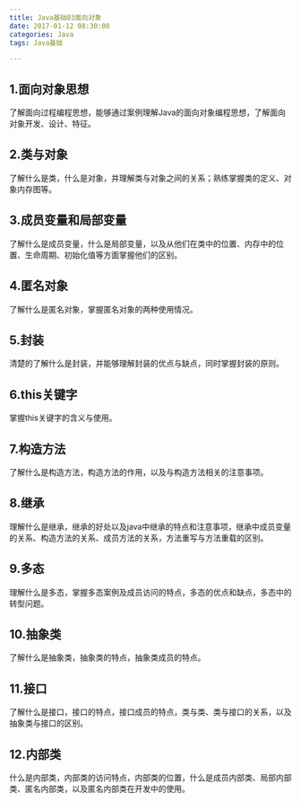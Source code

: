 ```yaml
---
title: Java基础03面向对象
date: 2017-01-12 08:30:00
categories: Java
tags: Java基础

---
```



## 1.面向对象思想

了解面向过程编程思想，能够通过案例理解Java的面向对象编程思想，了解面向对象开发、设计、特征。

## 2.类与对象

了解什么是类，什么是对象，并理解类与对象之间的关系；熟练掌握类的定义、对象内存图等。

## 3.成员变量和局部变量

了解什么是成员变量，什么是局部变量，以及从他们在类中的位置、内存中的位置、生命周期、初始化值等方面掌握他们的区别。

## 4.匿名对象

了解什么是匿名对象，掌握匿名对象的两种使用情况。

## 5.封装

清楚的了解什么是封装，并能够理解封装的优点与缺点，同时掌握封装的原则。

## 6.this关键字

掌握this关键字的含义与使用。

## 7.构造方法

了解什么是构造方法，构造方法的作用，以及与构造方法相关的注意事项。

## 8.继承

理解什么是继承，继承的好处以及java中继承的特点和注意事项，继承中成员变量的关系、构造方法的关系、成员方法的关系，方法重写与方法重载的区别。

## 9.多态

理解什么是多态，掌握多态案例及成员访问的特点，多态的优点和缺点，多态中的转型问题。

## 10.抽象类

了解什么是抽象类，抽象类的特点，抽象类成员的特点。

## 11.接口

了解什么是接口，接口的特点，接口成员的特点，类与类、类与接口的关系，以及抽象类与接口的区别。

## 12.内部类

什么是内部类，内部类的访问特点，内部类的位置，什么是成员内部类、局部内部类、匿名内部类，以及匿名内部类在开发中的使用。